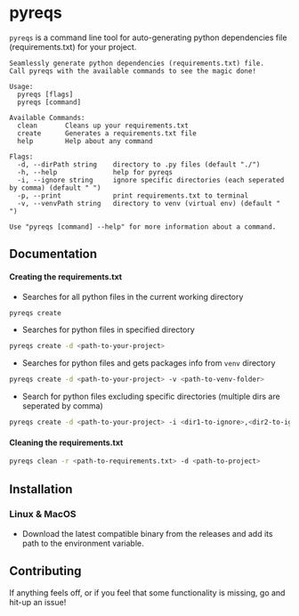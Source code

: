 # pyreqs

`pyreqs` is a command line tool for auto-generating python dependencies file (requirements.txt) for your project.

```
Seamlessly generate python dependencies (requirements.txt) file. 
Call pyreqs with the available commands to see the magic done!

Usage:
  pyreqs [flags]
  pyreqs [command]

Available Commands:
  clean       Cleans up your requirements.txt
  create      Generates a requirements.txt file
  help        Help about any command

Flags:
  -d, --dirPath string    directory to .py files (default "./")
  -h, --help              help for pyreqs
  -i, --ignore string     ignore specific directories (each seperated by comma) (default " ")
  -p, --print             print requirements.txt to terminal
  -v, --venvPath string   directory to venv (virtual env) (default " ")

Use "pyreqs [command] --help" for more information about a command.

```

## Documentation

#### Creating the requirements.txt

- Searches for all python files in the current working directory
```bash
pyreqs create
```

- Searches for python files in specified directory
```bash
pyreqs create -d <path-to-your-project>
```

- Searches for python files and gets packages info from `venv` directory
```bash
pyreqs create -d <path-to-your-project> -v <path-to-venv-folder>
```

- Search for python files excluding specific directories (multiple dirs are seperated by comma)
```bash
pyreqs create -d <path-to-your-project> -i <dir1-to-ignore>,<dir2-to-ignore>
```

#### Cleaning the requirements.txt

```bash
pyreqs clean -r <path-to-requirements.txt> -d <path-to-project>
```

## Installation

### Linux & MacOS

- Download the latest compatible binary from the releases and add its path to the environment variable.


## Contributing

If anything feels off, or if you feel that some functionality is missing, go and hit-up an issue!
